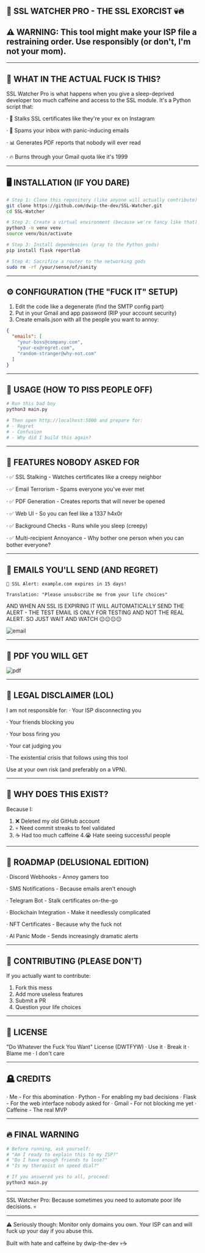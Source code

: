 ## 🚨 SSL WATCHER PRO - THE SSL EXORCIST 💀🔥

## ⚠️ WARNING: This tool might make your ISP file a restraining order. Use responsibly (or don't, I'm not your mom).

---

## 🗿 WHAT IN THE ACTUAL FUCK IS THIS?

SSL Watcher Pro is what happens when you give a sleep-deprived developer too much caffeine and access to the SSL module. It's a Python script that:

· 👀 Stalks SSL certificates like they're your ex on Instagram

· 📧 Spams your inbox with panic-inducing emails

· 📊 Generates PDF reports that nobody will ever read

· 🔥 Burns through your Gmail quota like it's 1999

---

## 🖥️ INSTALLATION (IF YOU DARE)

```bash
# Step 1: Clone this repository (like anyone will actually contribute)
git clone https://github.com/dwip-the-dev/SSL-Watcher.git
cd SSL-Watcher

# Step 2: Create a virtual environment (because we're fancy like that)
python3 -m venv venv
source venv/bin/activate

# Step 3: Install dependencies (pray to the Python gods)
pip install flask reportlab

# Step 4: Sacrifice a router to the networking gods
sudo rm -rf /your/sense/of/sanity
```

---

## ⚙️ CONFIGURATION (THE "FUCK IT" SETUP)

1. Edit the code like a degenerate (find the SMTP config part)
2. Put in your Gmail and app password (RIP your account security)
3. Create emails.json with all the people you want to annoy:

```json
{
  "emails": [
    "your-boss@company.com",
    "your-ex@regret.com", 
    "random-stranger@why-not.com"
  ]
}
```

---

## 🚀 USAGE (HOW TO PISS PEOPLE OFF)

```bash
# Run this bad boy
python3 main.py

# Then open http://localhost:5000 and prepare for:
# - Regret
# - Confusion  
# - Why did I build this again?
```

---

## 🎯 FEATURES NOBODY ASKED FOR

· ✅ SSL Stalking - Watches certificates like a creepy neighbor

· ✅ Email Terrorism - Spams everyone you've ever met

· ✅ PDF Generation - Creates reports that will never be opened

· ✅ Web UI - So you can feel like a 1337 h4x0r

· ✅ Background Checks - Runs while you sleep (creepy)

· ✅ Multi-recipient Annoyance - Why bother one person when you can bother everyone?

---

## 📧 EMAILS YOU'LL SEND (AND REGRET)

```
🚨 SSL Alert: example.com expires in 15 days!

Translation: "Please unsubscribe me from your life choices"
```

AND WHEN AN SSL IS EXPIRING IT WILL AUTOMATICALLY SEND THE ALERT - THE TEST EMAIL IS ONLY FOR TESTING AND NOT THE REAL ALERT. SO JUST WAIT AND WATCH 😐😐😐😐

![email](email.jpg)

---

## 📑 PDF YOU WILL GET

![pdf](pdf.jpg)

---

## 🛑 LEGAL DISCLAIMER (LOL)

I am not responsible for:
· Your ISP disconnecting you

· Your friends blocking you

· Your boss firing you

· Your cat judging you

· The existential crisis that follows using this tool

Use at your own risk (and preferably on a VPN).

---

## 🤡 WHY DOES THIS EXIST?

Because I:

1. ❌ Deleted my old GitHub account
2. 💀 Need commit streaks to feel validated
3. ☕ Had too much caffeine
4.😭 Hate seeing successful people
   

---

## 🎪 ROADMAP (DELUSIONAL EDITION)

· Discord Webhooks - Annoy gamers too

· SMS Notifications - Because emails aren't enough

· Telegram Bot - Stalk certificates on-the-go

· Blockchain Integration - Make it needlessly complicated

· NFT Certificates - Because why the fuck not

· AI Panic Mode - Sends increasingly dramatic alerts

---

## 👥 CONTRIBUTING (PLEASE DON'T)

If you actually want to contribute:

1. Fork this mess
2. Add more useless features
3. Submit a PR
4. Question your life choices

---

## 📜 LICENSE

"Do Whatever the Fuck You Want" License (DWTFYW)
· Use it
· Break it
· Blame me
· I don't care

---

## 🪦 CREDITS

· Me - For this abomination
· Python - For enabling my bad decisions
· Flask - For the web interface nobody asked for
· Gmail - For not blocking me yet
· Caffeine - The real MVP

---

## 🔥 FINAL WARNING

```bash
# Before running, ask yourself:
# "Am I ready to explain this to my ISP?"
# "Do I have enough friends to lose?" 
# "Is my therapist on speed dial?"

# If you answered yes to all, proceed:
python3 main.py
```

---

SSL Watcher Pro: Because sometimes you need to automate poor life decisions. 💀

---

⚠️ Seriously though: Monitor only domains you own. Your ISP can and will fuck up your day if you abuse this.

Built with hate and caffeine by dwip-the-dev 💀☕
